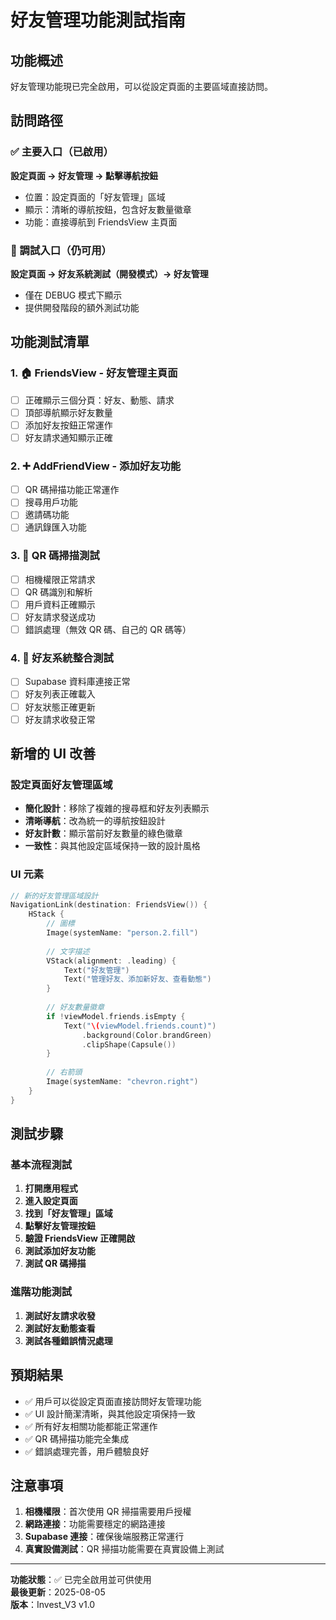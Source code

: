 # 好友管理功能測試指南

## 功能概述

好友管理功能現已完全啟用，可以從設定頁面的主要區域直接訪問。

## 訪問路徑

### ✅ 主要入口（已啟用）
**設定頁面 → 好友管理 → 點擊導航按鈕**
- 位置：設定頁面的「好友管理」區域
- 顯示：清晰的導航按鈕，包含好友數量徽章
- 功能：直接導航到 FriendsView 主頁面

### 🔧 調試入口（仍可用）
**設定頁面 → 好友系統測試（開發模式）→ 好友管理**
- 僅在 DEBUG 模式下顯示
- 提供開發階段的額外測試功能

## 功能測試清單

### 1. 🏠 **FriendsView - 好友管理主頁面**
- [ ] 正確顯示三個分頁：好友、動態、請求
- [ ] 頂部導航顯示好友數量
- [ ] 添加好友按鈕正常運作
- [ ] 好友請求通知顯示正確

### 2. ➕ **AddFriendView - 添加好友功能**
- [ ] QR 碼掃描功能正常運作
- [ ] 搜尋用戶功能
- [ ] 邀請碼功能
- [ ] 通訊錄匯入功能

### 3. 📱 **QR 碼掃描測試**
- [ ] 相機權限正常請求
- [ ] QR 碼識別和解析
- [ ] 用戶資料正確顯示
- [ ] 好友請求發送成功
- [ ] 錯誤處理（無效 QR 碼、自己的 QR 碼等）

### 4. 🔄 **好友系統整合測試**
- [ ] Supabase 資料庫連接正常
- [ ] 好友列表正確載入
- [ ] 好友狀態正確更新
- [ ] 好友請求收發正常

## 新增的 UI 改善

### 設定頁面好友管理區域
- **簡化設計**：移除了複雜的搜尋框和好友列表顯示
- **清晰導航**：改為統一的導航按鈕設計
- **好友計數**：顯示當前好友數量的綠色徽章
- **一致性**：與其他設定區域保持一致的設計風格

### UI 元素
```swift
// 新的好友管理區域設計
NavigationLink(destination: FriendsView()) {
    HStack {
        // 圖標
        Image(systemName: "person.2.fill")
        
        // 文字描述
        VStack(alignment: .leading) {
            Text("好友管理")
            Text("管理好友、添加新好友、查看動態")
        }
        
        // 好友數量徽章
        if !viewModel.friends.isEmpty {
            Text("\(viewModel.friends.count)")
                .background(Color.brandGreen)
                .clipShape(Capsule())
        }
        
        // 右箭頭
        Image(systemName: "chevron.right")
    }
}
```

## 測試步驟

### 基本流程測試
1. **打開應用程式**
2. **進入設定頁面**
3. **找到「好友管理」區域**
4. **點擊好友管理按鈕**
5. **驗證 FriendsView 正確開啟**
6. **測試添加好友功能**
7. **測試 QR 碼掃描**

### 進階功能測試
1. **測試好友請求收發**
2. **測試好友動態查看**
3. **測試各種錯誤情況處理**

## 預期結果

- ✅ 用戶可以從設定頁面直接訪問好友管理功能
- ✅ UI 設計簡潔清晰，與其他設定項保持一致
- ✅ 所有好友相關功能都能正常運作
- ✅ QR 碼掃描功能完全集成
- ✅ 錯誤處理完善，用戶體驗良好

## 注意事項

1. **相機權限**：首次使用 QR 掃描需要用戶授權
2. **網路連接**：功能需要穩定的網路連接
3. **Supabase 連接**：確保後端服務正常運行
4. **真實設備測試**：QR 掃描功能需要在真實設備上測試

---

**功能狀態**：✅ 已完全啟用並可供使用  
**最後更新**：2025-08-05  
**版本**：Invest_V3 v1.0